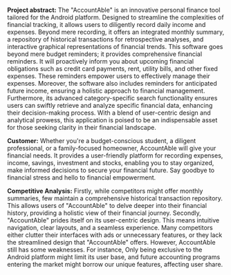 **Project abstract:**
The "AccountAble" is an innovative personal finance tool tailored for the Android platform.
Designed to streamline the complexities of financial tracking, it allows users to diligently
record daily income and expenses. Beyond mere recording, it offers an integrated monthly
summary, a repository of historical transactions for retrospective analyses, and interactive
graphical representations of financial trends. This software goes beyond mere budget
reminders; it provides comprehensive financial reminders. It will proactively inform you
about upcoming financial obligations such as credit card payments, rent, utility bills, and
other fixed expenses. These reminders empower users to effectively manage their expenses.
Moreover, the software also includes reminders for anticipated future income, ensuring a
holistic approach to financial management. Furthermore, its advanced category-specific
search functionality ensures users can swiftly retrieve and analyze specific financial data,
enhancing their decision-making process. With a blend of user-centric design and analytical
prowess, this application is poised to be an indispensable asset for those seeking clarity in
their financial landscape.

**Customer:**
Whether you're a budget-conscious student, a diligent professional, or a family-focused
homeowner, AccountAble will give your financial needs. It provides a user-friendly platform
for recording expenses, income, savings, investment and stocks, enabling you to stay
organized, make informed decisions to secure your financial future. Say goodbye to financial
stress and hello to financial empowerment.

**Competitive Analysis:**
Firstly, while competitors might offer monthly summaries, few maintain a comprehensive
historical transaction repository. This allows users of "AccountAble" to delve deeper into
their financial history, providing a holistic view of their financial journey. Secondly,
"AccountAble" prides itself on its user-centric design. This means intuitive navigation, clear
layouts, and a seamless experience. Many competitors either clutter their interfaces with ads
or unnecessary features, or they lack the streamlined design that "AccountAble" offers.
However, AccountAble still has some weaknesses. For instance, Only being exclusive to the
Android platform might limit its user base, and future accounting programs entering the
market might borrow our unique features, affecting user share.
